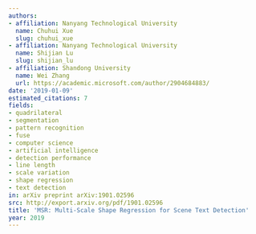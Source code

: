 ```yaml
---
authors:
- affiliation: Nanyang Technological University
  name: Chuhui Xue
  slug: chuhui_xue
- affiliation: Nanyang Technological University
  name: Shijian Lu
  slug: shijian_lu
- affiliation: Shandong University
  name: Wei Zhang
  url: https://academic.microsoft.com/author/2904684883/
date: '2019-01-09'
estimated_citations: 7
fields:
- quadrilateral
- segmentation
- pattern recognition
- fuse
- computer science
- artificial intelligence
- detection performance
- line length
- scale variation
- shape regression
- text detection
in: arXiv preprint arXiv:1901.02596
src: http://export.arxiv.org/pdf/1901.02596
title: 'MSR: Multi-Scale Shape Regression for Scene Text Detection'
year: 2019
---
```

